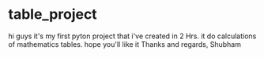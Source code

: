 # table_project
hi guys it's my first pyton project that i've created in 2 Hrs. it do calculations of mathematics tables.
hope you'll like it
Thanks and regards,
Shubham 
